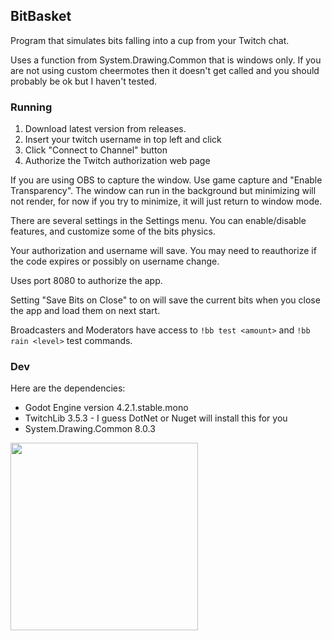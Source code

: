 
## BitBasket ##
Program that simulates bits falling into a cup from your Twitch chat.

Uses a function from System.Drawing.Common that is windows only. If you are not using custom cheermotes
then it doesn't get called and you should probably be ok but I haven't tested.

### Running ###
1. Download latest version from releases.
2. Insert your twitch username in top left and click
3. Click "Connect to Channel" button
4. Authorize the Twitch authorization web page

If you are using OBS to capture the window. Use game capture and "Enable Transparency".
The window can run in the background but minimizing will not render, for now if you try
to minimize, it will just return to window mode.

There are several settings in the Settings menu. You can enable/disable features, and
customize some of the bits physics.

Your authorization and username will save. You may need to reauthorize if the code
expires or possibly on username change.

Uses port 8080 to authorize the app.

Setting "Save Bits on Close" to on will save the current bits when you close the app
and load them on next start.

Broadcasters and Moderators have access to `!bb test <amount>` and `!bb rain <level>` test commands.

### Dev ###
Here are the dependencies:
* Godot Engine version 4.2.1.stable.mono
* TwitchLib 3.5.3 - I guess DotNet or Nuget will install this for you
* System.Drawing.Common 8.0.3

<img width=300 height=300 src='https://github.com/bscal/BitBasket/assets/4869976/6a16ab33-c351-42db-a55d-2384adec6696'></img>
